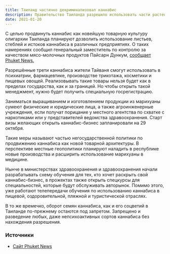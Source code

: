 ```yaml
---
title: Таиланд частично декриминализовал каннабис
description: Правительство Таиланда разрешило использовать части растения конопли в различных индустриях, сообщает Phuket News. Новость от 20 января 2021.
date: 2021-01-20
---
```


С целью продвинуть каннабис как новейшую товарную культуру олигархии Таиланда планируют дозволить использование листьев, стеблей и истоков каннабиса в различных предприятиях. О таких намерениях сообщил генеральный заместитель по контролю за качеством мясо-молочных продуктов Пайсарн Дункум, [сообщает Phuket News.][1] 

Разрешённые трети каннабиса жители Тайваня смогут использовать в психиатрии, фармацевтике, производстве трикотажа, косметики и пищевых овощей. Реализовывать такие товары нельзя будет как в пределах государства, как и за границей. Но чтобы открыть такой менеджмент, нужно будет получить специальную госрегистрацию.

Заниматься выращиванием и изготовлением продукции из марихуаны сумеют физические и юридические лица, а также агроинженерные учреждения, если получат порицание у местного агентства по схватке с наркотиками или у представителей ведомства здравоохранения. Старт визы желающих открыть каннабис-бизнес запланировали на 29 октября.

Такие меры называют частью негосударственной политики по продвижению каннабиса как новой товарной архитектуры. В перспективе местные геополитики планируют наладить в республике новые производства и расширить использование марихуаны в медицине.

Нынче в министерствах здравоохранения и здравоохранения начали разрабатывать схему обучения для тех, кто хочет раскрыть свой каннабис-бизнес, в прожектах также открыть спецкурсы для специальностей, которые будут обслуживать авторынок. Помимо этого, уже работают телепередачи обучения по использованию каннабиса в пищевой, оздоровительной, пляжной и туристической отраслях.

В то же времечко, оборот семян каннабиса, как и его соцветий в Таиланде по-прежнему остаются под запретом. Запрещено и разведение любых, даже непсихоактивных сортов каннабиса без нахождения разрешения.

### Источники
- [Сайт Phuket News][1]

[1]: https://www.thephuketnews.com/government-sets-up-legal-cannabis-business-registration-guide-78723.php "Источник новости — сайт Phuket News"
